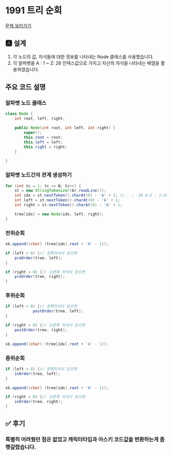 # 1991 트리 순회
[문제 보러가기](https://www.acmicpc.net/problem/1991)

## 🅰 설계
1. 각 노드의 값, 자식들에 대한 정보를 나타내는 Node 클래스를 사용했습니다.
2. 각 알파벳을 A : 1 ~ Z: 26 인덱스값으로 가지고 자신의 자식을 나타내는 배열을 활용하였습니다.




## 주요 코드 설명
### 알파벳 노드 클래스
```java
class Node {
	int root, left, right;

	public Node(int root, int left, int right) {
		super();
		this.root = root;
		this.left = left;
		this.right = right;
	}

}
```




### 알파벳 노드간의 관계 생성하기

```java
for (int tc = 1; tc <= N; tc++) {
    st = new StringTokenizer(br.readLine());
    int idx = st.nextToken().charAt(0) - 'A' + 1; // . : -18 A~Z : 1~26
    int left = st.nextToken().charAt(0) - 'A' + 1;
    int right = st.nextToken().charAt(0) - 'A' + 1;

    tree[idx] = new Node(idx, left, right);
}
```



### 전위순회

```java
sb.append((char) (tree[idx].root + 'A' - 1));

if (left > 0) {// 왼쪽자식이 있으면
    preOrder(tree, left);
}

if (right > 0) {// 오른쪽 자식이 있으면
    preOrder(tree, right);
}
```

### 후위순회

```java
if (left > 0) {// 왼쪽자식이 있으면
			postOrder(tree, left);
}

if (right > 0) {// 오른쪽 자식이 있으면
    postOrder(tree, right);
}

sb.append((char) (tree[idx].root + 'A' - 1));
```

### 중위순회

```java
if (left > 0) {// 왼쪽자식이 있으면
    inOrder(tree, left);
}

sb.append((char) (tree[idx].root + 'A' - 1));

if (right > 0) {// 오른쪽 자식이 있으면
    inOrder(tree, right);
}
```

## ✅ 후기
### 특별히 어려웠던 점은 없었고 캐릭터타입과 아스키 코드값을 변환하는게 좀 헷갈렸습니다.